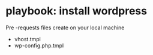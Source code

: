 # playbook: install wordpress
Pre -requests files create on your local machine
* vhost.tmpl
* wp-config.php.tmpl
